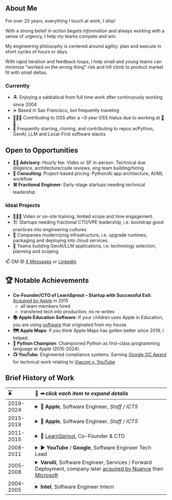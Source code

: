 ## About Me

For over 20 years, everything I touch at work, I ship!

With a strong belief in _action begets information_ and always working with a sense of urgency, I help my teams compete and win.

My engineering philosophy is centered around agility: plan and execute in short cycles of hours or days.

With rapid iteration and feedback loops, I help small and young teams can minimize "worked on the wrong thing" risk and hill climb to product market fit with small deltas.

### Currently

- 🏝️ Enjoying a sabbatical from full time work after continuously working since 2004
- ✈️ Based in San Francisco, but frequently traveling
- 👨🏻‍💻 Contributing to OSS after a ~9 year OSS hiatus due to working at [🤫🤐](https://www.apple.com/)
- 🌟 Frequently starring, cloning, and contributing to repos w/Python, GenAI, LLM and Local-First software stacks

## Open to Opportunities

- **🤝🏼 Advisory**: Hourly fee. Video or SF in-person. Technical due diligence, architecture/code reviews, eng team building/hiring
- **💼 Consulting**: Project-based pricing. Python/AI app architecture, AI/ML workflow
- **🛠️ Fractional Engineer**: Early-stage startups needing technical leadership

### Ideal Projects

- 👨🏼‍🏫 Video or on-site training, limited scope and time engagement.
- 🏗️ Startups needing fractional CTO/VPE leadership, i.e. bootstrap good practices into engineering cultures
- 🔧 Companies modernizing infrastructure, i.e. upgrade runtimes, packaging and deploying into cloud services
- 🚀 Teams building GenAI/LLM applications, i.e. technology selection, planning and scoping

📫 DM @ [X Messages](https://x.com/anthonywu) or [LinkedIn](https://www.linkedin.com/in/anthonywu/)

## 🏆 Notable Achievements

- **Co-Founder/CTO of LearnSprout – Startup with Successful Exit**: [Acquired by Apple](https://www.bloomberg.com/news/articles/2016-01-28/apple-acquires-education-tech-startup-learnsprout) in 2015
  - all team members hired
  - transfered tech into production, no re-writes
- **📚 Apple Education Software**: If your children uses Apple in Education, you are using [software](https://support.apple.com/guide/apple-school-manager/integrate-with-your-sis-axmff5b12e69/1/web/1) that originated from my house.
- **🗺️ Apple Maps**: If you think Apple Maps has gotten better since 2019, I helped.
- **🐍 Python Champion**: Championed Python as first-class programming language at Apple (2015-2024).
- **📺 YouTube**: Engineered compliance systems. Earning [Google OC Award](https://www.quora.com/What-are-Google-OC-awards-and-how-are-they-earned) for technical work relating to [Viacom v. YouTube](https://en.wikipedia.org/wiki/Viacom_International_Inc._v._YouTube,_Inc.)

## Brief History of Work

| ⌛️ | 📄 _➡ click each item to expand details_
|:-|:-|
| 2019-2024 | <details><summary> **Apple**, Software Engineer, _Staff / ICT5_</summary><ul><li>**Role**: Lone SWE reporting to a Data Science org. Bridged the notebook/sql → ops chasm between data exploration and production. Helped shape rotators ship their analysis as the $f'(t)$ to their $f(t)$.</li><li>**Impact**: Supported a big org of Apple Maps Eval Data Scientists with my experience in building app/services, owning end-to-end dev-ops and production.</li><li>**Tools**: Solved problems and automated workflows with: Git CI/CD, Docker, Kubernetes, Spark, Hadoop, Python 3, pandas, Jupyter and a wide variety of tools from the Python data ecosystem.</li><li>**Ownership**: Creator of one of the most widely used and fully featured notebook services at Apple (competed with centralized company-wide service).</li><li>**Side quest**: _Make Python Good at Apple_. Active member of community in company-wide Python chat rooms and helped maintain company-wide CI builders and cloud integration for Python Setuptools, Poetry and Hatch builders.</li></details> |
| 2015-2019 | <details><summary> **Apple**, Software Engineer, _Staff / ICT5_</summary><ul><li>**Role**: Founding Engineer + Principal of project.</li><li>**Performance Management**: 🌅 and 🏙, coding, mentoring, hiring and keeping a happy team that delivered.</li><li>**Cloud Migration**: Lifted/migrated acquired AWS Linux/Python tech stack into Apple internal data centers.</li><li>**Speed**: Re-launched publicly in first year. Navigated [Apple culture](https://www.apple.com/jobs/pdf/HBR_How_Apple_Is_Organized_For_Innovation-4.pdf) and organizations.</li><li>**Recognition**: Promoted to SWE ICT5.</li><li>**Product Scope**: My team launched and supports: <ul><li>[Apple School Manager / Student Information System integration](https://support.apple.com/guide/apple-school-manager/integrate-with-your-sis-axmff5b12e69/1/web/1)</li><li>[ClassKit Framework](https://developer.apple.com/classkit/)</li><li>[Schoolwork iOS app](https://support.apple.com/guide/schoolwork-teacher/welcome/ios)</li></ul></li><li>**Unintended side quest**: Helped define requirements for hosting Python a first class language at Apple - which, until then, required high friction for hosting cloud-native and full-stack Python apps in a sea of _Objective C_, and _On Premise Enterprise Java_.</li></ul></details> |
| 2011-2015 | <details><summary>🌱 [LearnSprout](https://www.wsj.com/articles/DJFVW00120160128ec1sspwdl), Co-Founder & CTO</summary><ul><li>**LearnSprout** was an education technology company that provided recommendations and analysis on student data. Our products were used by thousands of K-12 schools globally.</li><li>**Investors, Mentors & Supporters**: [Formation8](https://en.wikipedia.org/wiki/Formation_8) / [a16z](https://a16z.com/investment-list/)/ [Samsung Ventures](https://www.edsurge.com/news/2016-01-28-apple-acquires-analytics-platform-learnsprout) / [ImagineK12](http://www.imaginek12.com) Winter 2012 / [Code for America Accelerator](https://www.govtech.com/dc/articles/code-for-america-names-seven-civic-startups.html) Summer 2012 / [Wharton Social Venture Fund](https://alumni.wharton.upenn.edu/all-stories/bobby-and-lauren-turner-deepen-their-commitment-to-the-wharton-social-impact-initiative/): 2013</li><li>**Personal Growth**: building this company, I at least 5X'ed my technical scope of knowledge since leaving Google</li><li>**Full Stack Ownership**: IC and tech lead on Python app stack of nginx, uwsgi, flask/bottle, celery, requests lib and many others</li><li>**Hiring/Mentoring**: hired and personally onboarded new and recent college graduates</li><li>**Engineering Productivity**: reproducible dev and prod envs with Docker & Hashicorp Terraform/Packer/Vagrant. Used VM, LXC and Docker-based developer sandboxes and containers</li><li>**Cloud Vendors**: deployed on AWS & Rackspace, used IaaS, PaaS, cloud functions and static-site deployment strategies</li><li>**AWS**: extensive use of AWS EC2, VPC, S3, SNS, SQS, RDS, ElastiCache, IAM, CodeDeploy</li><li>**Security**: set up security namespaces for apps and envs with well-scoped IAM users/roles and policies</li><li>**SRE**: set up SSL/HTTPS certs, gateways and reverse proxies using AWS Route53, CloudFlare, various registrars</li><li>**SysAdmin**: built and deployed apps across Debian and RedHat variants of Linux, but particularly fond of Ubuntu distro</li><li>**Frontend**: evolving variety of contemporary frontend workflows, inclusive of JS, CoffeeScript, ES6, Webpack, and npm</li><li>**Debugging**: client-side debugging with Firebug, Chrome DevTools, Postman and pass through proxies towards **RESTful API** backend</li><li>**Databases**: MySQL, Postgres, MongoDB</li><li>**Analytics**: tweaked analytics backend with query optimization and stored procedures</li><li>**CI/CD Automation**: automated testing in git-flow pipelines</li><li>**Browser Agents and Automation**: html/csv/json/xml text processing with BeautifulSoup, lxml, csvkit, etc</li><li>**Observability**: integrated with SaaS products in logging, app metrics, and dev-ops monitoring (e.g. NewRelic, PagerDuty)</li><li>**Pager Duty**: owned or participated in all other kinds of dev-ops grunt work</li><li>**Founder-glamour work**: kitchen cleaning and trash duty</li></ul></details> |
| 2008-2011 | <details><summary>▶️ **YouTube** / **Google**, Software Engineer Tech Lead</summary><ul><li>**Role**: My dev work was roughly 80% backend, 20% frontend, along with Tech Lead (TL) responsibilities for other engineers, interns, and remote (Ukraine) contractors. While not writing code: <ul><li>Design & code reviews (Tech Lead of 3-8 member eng teams, 2010-2011)</li><li>Participate in project planning and prioritization re: content policies and enforcement</li><li>Hosting & mentoring engineering interns, all joining as FTE after internship</li><li>Misc Big Company duties (interviews, etc)</li></ul></li><li>**Ownership**: Eng DRI for large swaths of the workflows for enforcing terms of service and legal compliance - interacting directly with YouTube General Counsel. I created tools that are used by human and machine reviewers to keep up with the stream of user reports, with the goal of maximizing decision accuracy.</li><li>**Tech**: Frontend + backend application development on LAMP stack (Linux, MySQL, Python) and internal Google infrastructure. Wrote code at every layer:<ul><li>Shell scripts (deployment, monitoring, analytics)</li><li>MySQL & Google Bigtable (schema creation, query optimizations, on-demand queries)</li><li>Workflows for automated and human review</li><li>Servlets & Frontend: HTML, CSS, JavaScript, AJAX/JSON, Firebug</li></ul></li><li>**Recognitiom**: Google OC Award for performing engineering due diligence relating to [Viacom v. YouTube Inc.](https://en.wikipedia.org/wiki/Viacom_International_Inc._v._YouTube,_Inc.)</li></ul></details> |
| 2005-2008 | <details><summary>**Varolii**, Software Engineer, Services / Forward Deployment, company later [acquired by Nuance](https://www.businesswire.com/news/home/20131010005473/en/Nuance-to-Acquire-Varolii-Extend-Leadership-in-Cloud-Based-Customer-Service-Solutions) then [Microsoft](https://news.microsoft.com/2022/03/04/microsoft-completes-acquisition-of-nuance-ushering-in-new-era-of-outcomes-based-ai/)</summary><ul><li>**Role**: Served as Software Engineer and Solutions Architect for major enterprise accounts on the Professional Services team. Primarily responsible for design, implementation, release, and post-production support. Sometimes I follow the sales reps on trips as engineering representative so I can go listen to potential and whale customers about what they really want.</li><li>**Tech**: Built client-facing integrations for clients in {pharmacy, banking, insurance, utility} industries, with Java, Oracle, Solaris, IBM and also open source technologies. Complete ownership to build, test, and release to production. Provide and defend cost and effort work order estimates to clients. </li><li>**Pager Duty**: Serve as production support escalation contact.</li><li>**Remote collaboration**: Provided technical and project training to paired offshore development team (visited team in Bangalore)</li><li>**Moment of Clarity**: Spent too much time of my life doing custom work, vowed to never suffer custom work ever again. Platform-everything, API-everything, modularize and share all the reasonable things from this point on.</li></ul></details>  |
| 2004-2005 | <details><summary>**Intel**, Software Engineer Intern</summary><ul><li>**Duration**: 6 month co-op</li><li>**Role**: Primary application front-end developer for internal tool that tracks project dependencies for hardware in the R&D pipeline. From initial conception to product marketing, this tool allows all internal participants of projects to have a bird's eye view of progression.</li><li>**Platform**: Windows, Visual Studio, .NET, C#</li><li>**Moment of Clarity**: In hindsight, we were re-inventing Excel.</li></ul></details>  |
